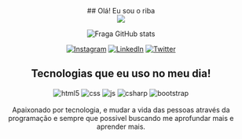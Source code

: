
<div align="center" > 
  ## Olá! Eu sou o riba 
  
  <div >
    <img src="https://github.com/Ricriba/Ricriba/assets/147273729/0250bec8-cb36-48a6-8f05-2e5be4285bf9">  
  </div>
  
![Fraga GitHub stats](https://github-readme-stats.vercel.app/api?username=Ricriba&show_icons=true&theme=dracula&count_private=true)   

[![Instagram](https://img.shields.io/badge/Instagram-E4405F?style=for-the-badge&logo=instagram&logoColor=white)](https://instagram.com/riba_sk8)
[![LinkedIn](https://img.shields.io/badge/LinkedIn-0077B5?style=for-the-badge&logo=linkedin&logoColor=white)](https://www.linkedin.com/in/richard-gabriel-1b04a7291)
[![Twitter](https://img.shields.io/badge/Twitter-1DA1F2?style=for-the-badge&logo=twitter&logoColor=white)](https://twitter.com/@RichardEstelai)


## Tecnologias que eu uso no meu dia!

<div style="display: inline_block",>
  <img align="center" alt="html5" src="https://img.shields.io/badge/HTML5-E34F26?style=for-the-badge&logo=html5&logoColor=white" />
  <img align="center" alt="css" src="https://img.shields.io/badge/CSS3-1572B6?style=for-the-badge&logo=css3&logoColor=white" />
  <img align="center" alt="js" src="https://img.shields.io/badge/JavaScript-F7DF1E?style=for-the-badge&logo=javascript&logoColor=black" />
  <img align="center" alt="csharp" src="https://img.shields.io/badge/C%23-239120?style=for-the-badge&logo=csharp&logoColor=white" />
  <img align="center" alt="bootstrap" src="https://img.shields.io/badge/Bootstrap-563D7C?style=for-the-badge&logo=bootstrap&logoColor=white" />
</div><br/>
Apaixonado por tecnologia, e mudar a vida das pessoas através da programação e sempre que possivel buscando me aprofundar mais e aprender mais.

